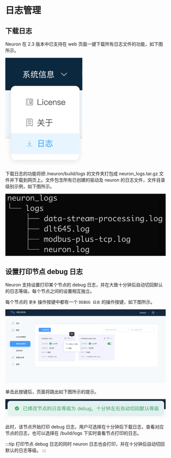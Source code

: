 # 日志管理

## 下载日志

Neuron 在 2.3 版本中已支持在 web 页面一键下载所有日志文件的功能，如下图所示。

![download_log](./assets/download_log.png)

下载日志的功能将把 /neuron/build/logs 的文件夹打包成 neuron_logs.tar.gz 文件并下载到网页上。文件包含所有已创建的驱动及 neuron 的日志文件，文件目录级别示例，如下图所示。

![neuron_logs](./assets/neuron_logs.png)

## 设置打印节点 debug 日志

Neuron 支持设置打印某个节点的 debug 日志，并在大致十分钟后自动切回默认的日志等级。每个节点之间的设置相互独立。

每个节点的 `更多` 操作按键中都有一个 `DEBUG 日志` 的操作按键，如下图所示。

![debug_log](./assets/debug_log.png)

单击此按键后，页面将跳出如下图所示的提示。

![debug_log_tip](./assets/debug_log_tip.png)

此时，该节点开始打印 debug 日志，用户可选择在十分钟后下载日志，查看对应节点的日志，也可以选择在 /build/logs 下实时查看节点打印的日志。

:::tip
打印节点 debug 日志的同时 neuron 日志也会打印，并在十分钟后自动切回默认的日志等级。
:::
